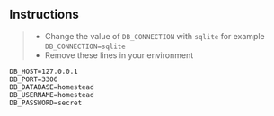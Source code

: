 ## Instructions
> * Change the value of `DB_CONNECTION` with `sqlite` for example    
`DB_CONNECTION=sqlite`
> * Remove these lines in your environment
```.env
DB_HOST=127.0.0.1
DB_PORT=3306
DB_DATABASE=homestead
DB_USERNAME=homestead
DB_PASSWORD=secret
```
